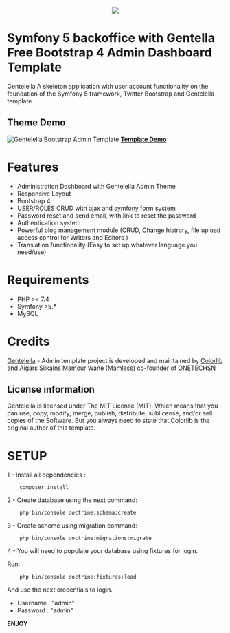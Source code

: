 <p align="center"><img src="https://symfony.com/images/logos/header-logo.svg"></p>

# **Symfony 5 backoffice with Gentella Free Bootstrap 4 Admin Dashboard Template**

Gentelella A skeleton application with user account functionality on the foundation of the Symfony 5 framework, Twitter Bootstrap and Gentelella template .

## Theme Demo
![Gentelella Bootstrap Admin Template](https://cdn.colorlib.com/wp/wp-content/uploads/sites/2/gentelella-admin-template-preview.jpg
"Gentelella Theme Browser Preview")
**[Template Demo](https://colorlib.com/polygon/gentelella/index.html)**


# **Features**
- Administration Dashboard with Gentelella Admin Theme
- Responsive Layout
- Bootstrap 4
- USER/ROLES CRUD with ajax and symfony form system 
- Password reset and send email, with link to reset the password
- Authentication system
- Powerful blog management module (CRUD, Change histrory, file upload access control for Writers and Editors )
- Translation functionality (Easy to set up whatever language you need/use)

# **Requirements**
- PHP >= 7.4
- Symfony >5.*
- MySQL

# **Credits**
[Gentelella](https://github.com/ColorlibHQ/gentelella) - Admin template project is developed and maintained by [Colorlib](https://colorlib.com/ "Colorlib - Make Your First Blog") and Aigars Silkalns
Mamour Wane (Mamless) co-founder of [ONETECHSN](https://onetechsn.com)

## License information
Gentelella is licensed under The MIT License (MIT). Which means that you can use, copy, modify, merge, publish, distribute, sublicense, and/or sell copies of the Software. But you always need to state that Colorlib is the original author of this template.

# **SETUP**
1 - Install all dependencies :

~~~
    composer install
~~~


2 - Create database using the next command:
~~~
    php bin/console doctrine:schema:create
~~~

3 - Create scheme using migration command:
~~~
    php bin/console doctrine:migrations:migrate
~~~

4 - You will need to populate your database using fixtures for login.

Run:

~~~
    php bin/console doctrine:fixtures:load
~~~

And use the next credentials to login.

- Username : "admin"
- Password : "admin"

**ENJOY**
